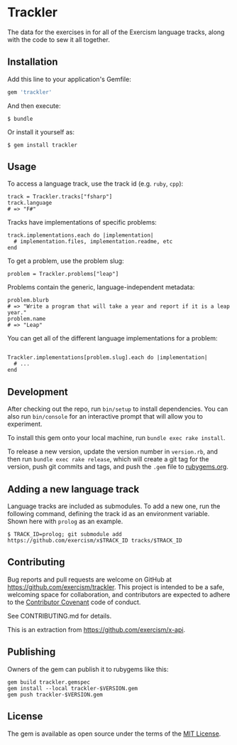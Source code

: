 # Trackler

The data for the exercises in for all of the Exercism language tracks, along with the code to sew it all together.

## Installation

Add this line to your application's Gemfile:

```ruby
gem 'trackler'
```

And then execute:

    $ bundle

Or install it yourself as:

    $ gem install trackler

## Usage

To access a language track, use the track id (e.g. `ruby`, `cpp`):

```
track = Trackler.tracks["fsharp"]
track.language
# => "F#"
```

Tracks have implementations of specific problems:

```
track.implementations.each do |implementation|
  # implementation.files, implementation.readme, etc
end
```

To get a problem, use the problem slug:

```
problem = Trackler.problems["leap"]
```

Problems contain the generic, language-independent metadata:

```
problem.blurb
# => "Write a program that will take a year and report if it is a leap year."
problem.name
# => "Leap"
```

You can get all of the different language implementations for a problem:

```

Trackler.implementations[problem.slug].each do |implementation|
  # ...
end
```

## Development

After checking out the repo, run `bin/setup` to install dependencies. You can also run `bin/console` for an interactive prompt that will allow you to experiment.

To install this gem onto your local machine, run `bundle exec rake install`.

To release a new version, update the version number in `version.rb`, and then run `bundle exec rake release`, which will create a git tag for the version, push git commits and tags, and push the `.gem` file to [rubygems.org](https://rubygems.org).

## Adding a new language track

Language tracks are included as submodules. To add a new one, run the following command, defining the track id as an environment variable. Shown here with `prolog` as an example.

```
$ TRACK_ID=prolog; git submodule add https://github.com/exercism/x$TRACK_ID tracks/$TRACK_ID
```

## Contributing

Bug reports and pull requests are welcome on GitHub at https://github.com/exercism/trackler. This project is intended to be a safe, welcoming space for collaboration, and contributors are expected to adhere to the [Contributor Covenant](http://contributor-covenant.org) code of conduct.

See CONTRIBUTING.md for details.

This is an extraction from https://github.com/exercism/x-api.

## Publishing

Owners of the gem can publish it to rubygems like this:

```
gem build trackler.gemspec
gem install --local trackler-$VERSION.gem
gem push trackler-$VERSION.gem
```

## License

The gem is available as open source under the terms of the [MIT License](http://opensource.org/licenses/MIT).
